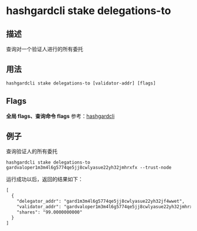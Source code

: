 # hashgardcli stake delegations-to

## 描述

查询对一个验证人进行的所有委托

## 用法

```
hashgardcli stake delegations-to [validator-addr] [flags]
```

## Flags

**全局 flags、查询命令 flags** 参考：[hashgardcli](../README.md)

## 例子

查询验证人的所有委托

```
hashgardcli stake delegations-to gardvaloper1m3m4l6g5774qe5jj8cwlyasue22yh32jmhrxfx --trust-node
```

运行成功以后，返回的结果如下：

```txt
[
  {
    "delegator_addr": "gard1m3m4l6g5774qe5jj8cwlyasue22yh32jf4wwet",
    "validator_addr": "gardvaloper1m3m4l6g5774qe5jj8cwlyasue22yh32jmhrxfx",
    "shares": "99.0000000000"
  }
]
```
